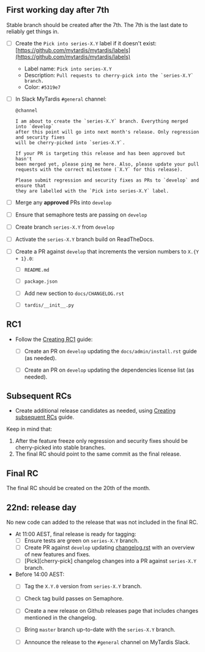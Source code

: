 ## First working day after 7th

Stable branch should be created after the 7th. The 7th is the last date to reliably get things in.

- [ ] Create the `Pick into series-X.Y` label if it doesn't exist: [https://github.com/mytardis/mytardis/labels](https://github.com/mytardis/mytardis/labels)
  - Label name: `Pick into series-X.Y`
  - Description: ``Pull requests to cherry-pick into the `series-X.Y` branch.``
  - Color: `#5319e7`
- [ ] In Slack MyTardis `#general` channel:

    ```
    @channel

    I am about to create the `series-X.Y` branch. Everything merged into `develop`
    after this point will go into next month's release. Only regression and security fixes
    will be cherry-picked into `series-X.Y`.

    If your PR is targeting this release and has been approved but hasn't
    been merged yet, please ping me here. Also, please update your pull requests with the correct milestone (`X.Y` for this release).

    Please submit regression and security fixes as PRs to `develop` and ensure that
    they are labelled with the `Pick into series-X.Y` label.
    ```
- [ ] Merge any **approved** PRs into `develop`
- [ ] Ensure that semaphore tests are passing on `develop`
- [ ] Create branch `series-X.Y` from `develop`
- [ ] Activate the `series-X.Y` branch build on ReadTheDocs.
- [ ] Create a PR against `develop` that increments the version numbers to `X.{Y + 1}.0`:
  - [ ] `README.md`
  - [ ] `package.json`
  - [ ] Add new section to `docs/CHANGELOG.rst`
  - [ ] `tardis/__init__.py`


## RC1

- Follow the [Creating RC1] guide:
  - [ ] Create an PR on `develop` updating the `docs/admin/install.rst` guide (as needed).
  - [ ] Create an PR on `develop` updating the dependencies license list (as needed).


[Creating RC1]: https://github.com/mytardis/release/blob/master/general/release-candidates.md#creating-rc1

## Subsequent RCs

- Create additional release candidates as needed, using [Creating subsequent RCs] guide.

Keep in mind that:

1. After the feature freeze only regression and security fixes should be
   cherry-picked into stable branches.
2. The final RC should point to the same commit as the final release.

[Creating subsequent RCs]: https://github.com/mytardis/release/blob/master/general/release-candidates.md#creating-subsequent-rcs

## Final RC

The final RC should be created on the 20th of the month.

## 22nd: release day

No new code can added to the release that was not included in the final RC.

- At 11:00 AEST, final release is ready for tagging:
  - [ ] Ensure tests are green on `series-X.Y` branch.
  - [ ] Create PR against `develop` updating [changelog.rst][changelog] with an overview of new features and fixes.
  - [ ] [Pick][cherry-pick] changelog changes into a PR against `series-X.Y` branch.

- Before 14:00 AEST:
  - [ ] Tag the `X.Y.0` version from `series-X.Y` branch.
  - [ ] Check tag build passes on Semaphore.
  - [ ] Create a new release on Github releases page that includes changes
      mentioned in the changelog.
  - [ ] Bring `master` branch up-to-date with the `series-X.Y` branch.
  - [ ] Announce the release to the `#general` channel on MyTardis Slack.


[changelog]:
https://github.com/mytardis/mytardis/blob/develop/docs/changelog.rst
